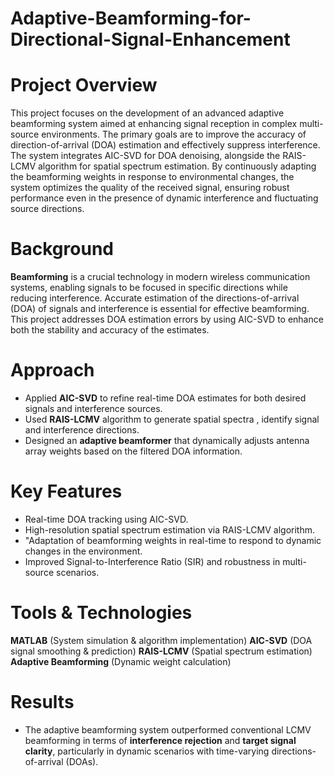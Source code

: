 # Adaptive-Beamforming-for-Directional-Signal-Enhancement
# Project Overview
This project focuses on the development of an advanced adaptive beamforming system aimed at enhancing signal reception in complex multi-source environments. The primary goals are to improve the accuracy of direction-of-arrival (DOA) estimation and effectively suppress interference. The system integrates AIC-SVD for DOA denoising, alongside the RAIS-LCMV algorithm for spatial spectrum estimation. By continuously adapting the beamforming weights in response to environmental changes, the system optimizes the quality of the received signal, ensuring robust performance even in the presence of dynamic interference and fluctuating source directions.
# Background
**Beamforming** is a crucial technology in modern wireless communication systems, enabling signals to be focused in specific directions while reducing interference. Accurate estimation of the directions-of-arrival (DOA) of signals and interference is essential for effective beamforming. This project addresses DOA estimation errors by using AIC-SVD to enhance both the stability and accuracy of the estimates.
# Approach
* Applied **AIC-SVD** to refine real-time DOA estimates for both desired signals and interference sources.
* Used **RAIS-LCMV** algorithm to generate spatial spectra , identify signal  and interference directions.
* Designed an **adaptive beamformer** that dynamically adjusts antenna array weights based on the filtered DOA information.
# Key Features
* Real-time DOA tracking using AIC-SVD.
* High-resolution spatial spectrum estimation via RAIS-LCMV algorithm.
* "Adaptation of beamforming weights in real-time to respond to dynamic changes in the environment.
* Improved Signal-to-Interference Ratio (SIR) and robustness in multi-source scenarios.
# Tools & Technologies
**MATLAB** (System simulation & algorithm implementation)
**AIC-SVD** (DOA signal smoothing & prediction)
**RAIS-LCMV** (Spatial spectrum estimation)
**Adaptive Beamforming** (Dynamic weight calculation)
# Results
* The adaptive beamforming system outperformed conventional LCMV beamforming in terms of **interference rejection** and **target signal clarity**, particularly in dynamic scenarios with time-varying directions-of-arrival (DOAs).
